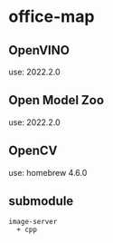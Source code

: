 # office-map

## OpenVINO

use: 2022.2.0

## Open Model Zoo

use: 2022.2.0

## OpenCV

use: homebrew 4.6.0

## submodule

```
image-server
  + cpp
```
